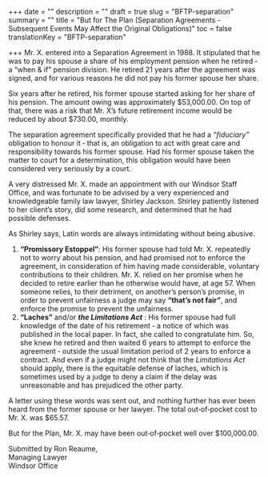 +++
date = ""
description = ""
draft = true
slug = "BFTP-separation"
summary = ""
title = "But for The Plan (Separation Agreements - Subsequent Events May Affect the Original Obligations)"
toc = false
translationKey = "BFTP-separation"

+++
Mr. X. entered into a Separation Agreement in 1988. It stipulated that he was to pay his spouse a share of his employment pension when he retired ‐ a “when & if” pension division. He retired 21 years after the agreement was signed, and for various reasons he did not pay his former spouse her share.

Six years after he retired, his former spouse started asking for her share of his pension. The amount owing was approximately $53,000.00. On top of that, there was a risk that Mr. X’s future retirement income would be reduced by about $730.00, monthly.

The separation agreement specifically provided that he had a _“fiduciary”_ obligation to honour it ‐ that is, an obligation to act with great care and responsibility towards his former spouse. Had his former spouse taken the matter to court for a determination, this obligation would have been considered very seriously by a court.

A very distressed Mr. X. made an appointment with our Windsor Staff Office, and was fortunate to be advised by a very experienced and knowledgeable family law lawyer, Shirley Jackson. Shirley patiently listened to her client’s story, did some research, and determined that he had possible defenses.

As Shirley says, Latin words are always intimidating without being abusive.

1. **“Promissory Estoppel”**: His former spouse had told Mr. X. repeatedly not to worry about his pension, and had promised not to enforce the agreement, in consideration of him having made considerable, voluntary contributions to their children. Mr. X. relied on her promise when he decided to retire earlier than he otherwise would have, at age 57. When someone relies, to their detriment, on another’s person’s promise, in order to prevent unfairness a judge may say **“that’s not fair”**, and enforce the promise to prevent the unfairness.
2. **“Laches”** and/or **_the Limitations Act_** : His former spouse had full knowledge of the date of his retirement ‐ a notice of which was published in the local paper. In fact, she called to congratulate him. So, she knew he retired and then waited 6 years to attempt to enforce the agreement ‐ outside the usual limitation period of 2 years to enforce a contract. And even if a judge might not think that the _Limitations Act_ should apply, there is the equitable defense of laches, which is sometimes used by a judge to deny a claim if the delay was unreasonable and has prejudiced the other party.

A letter using these words was sent out, and nothing further has ever been heard from the former spouse or her lawyer. The total out‐of‐pocket cost to Mr. X. was $65.57.

But for the Plan, Mr. X. may have been out‐of‐pocket well over $100,000.00.

Submitted by Ron Reaume,  
Managing Lawyer  
Windsor Office